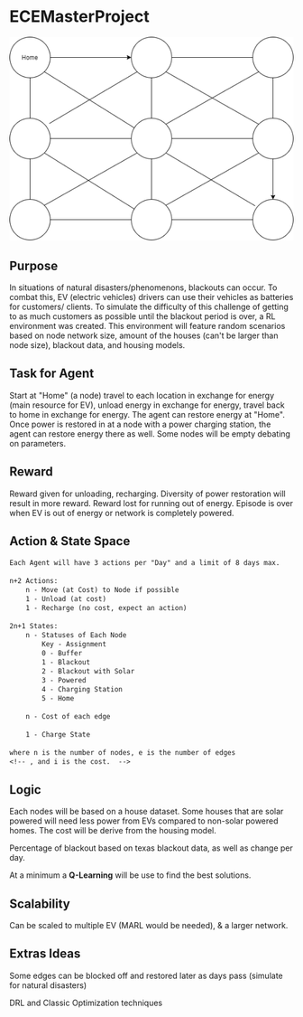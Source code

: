 # ECEMasterProject
<!-- ## RL Scenario -->

![Visual of a Node Network, 3 nodes, 3 layers connected in pairs](visuals/basicnetwork.drawio.png)

## Purpose

In situations of natural disasters/phenomenons, blackouts can occur. To combat this, EV (electric vehicles) drivers can use their vehicles as batteries for customers/ clients. To simulate the difficulty of this challenge of getting to as much customers as possible until the blackout period is over, a RL environment was created. This environment will feature random scenarios based on node network size, amount of the houses (can't be larger than node size), blackout data, and housing models.

## Task for Agent

Start at "Home" (a node) travel to each location in exchange for energy (main resource for EV),
unload energy in exchange for energy, travel back to home in exchange for energy. The agent can restore energy at "Home".
Once power is restored in at a node with a power charging station, the agent can restore energy there as well. Some nodes will be empty debating on parameters.

## Reward

Reward given for unloading, recharging.
Diversity of power restoration will result in more reward.
Reward lost for running out of energy.
Episode is over when EV is out of energy or network is completely powered.

## Action & State Space

    Each Agent will have 3 actions per "Day" and a limit of 8 days max.

    n+2 Actions:
        n - Move (at Cost) to Node if possible
        1 - Unload (at cost)
        1 - Recharge (no cost, expect an action)

    2n+1 States:
        n - Statuses of Each Node
            Key - Assignment
            0 - Buffer
            1 - Blackout
            2 - Blackout with Solar
            3 - Powered
            4 - Charging Station
            5 - Home

        n - Cost of each edge
        
        1 - Charge State 
        
    where n is the number of nodes, e is the number of edges
    <!-- , and i is the cost.  -->

## Logic

Each nodes will be based on a house dataset. Some houses that are solar powered will need less power from EVs compared to non-solar powered homes. The cost will be derive from the housing model.

Percentage of blackout based on texas blackout data, as well as change per day.

At a minimum a **Q-Learning** will be use to find the best solutions.

## Scalability

Can be scaled to multiple EV (MARL would be needed), & a larger network.

## Extras Ideas

Some edges can be blocked off and restored later as days pass (simulate for natural disasters)

DRL and Classic Optimization techniques
